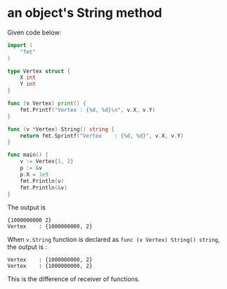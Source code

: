 # an object's String method 
Given code below:

```go
import (
	"fmt"
)

type Vertex struct {
	X int
	Y int
}

func (v Vertex) print() {
	fmt.Printf("Vertex : {%d, %d}\n", v.X, v.Y)
}

func (v *Vertex) String() string {
	return fmt.Sprintf("Vertex    : {%d, %d}", v.X, v.Y)
}

func main() {
	v := Vertex{1, 2}
	p := &v
	p.X = 1e9
	fmt.Println(v)
	fmt.Println(&v)
}

```

The output is 
```
{1000000000 2}
Vertex    : {1000000000, 2}
```

When `v.String` function is declared as `func (v Vertex) String() string`,  the output is :
```
Vertex    : {1000000000, 2}
Vertex    : {1000000000, 2}
```

This is the difference of receiver of functions. 

